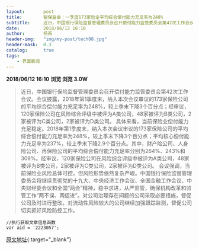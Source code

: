 ```yaml
---
layout:       post
title:        银保监会：一季度173家险企平均综合偿付能力充足率为248%
subtitle:     近日，中国银行保险监督管理委员会召开偿付能力监管委员会第42次工作会议。会议披露，2018年第1季度末，纳入本次会议审议的173家保险公司的平均综合偿付能力充足率为248%，较上季末下降3个百分点；经审议，120家保险公司在风险综合评级中被评为A类公司，48家被评为B类公司，2家被评为C类公司，2家被评为D类公司。
date:         2018/06/12 16:10
author:       杨芮
header-img:   "img/my-post/tech08.jpg"
header-mask:  0.3
catalog:      true
tags:
    - 界面新闻
---
```


**2018/06/12 16:10**  **浏览 浏览 3.0W**

> 近日，中国银行保险监督管理委员会召开偿付能力监管委员会第42次工作会议。会议披露，2018年第1季度末，纳入本次会议审议的173家保险公司的平均综合偿付能力充足率为248%，较上季末下降3个百分点；经审议，120家保险公司在风险综合评级中被评为A类公司，48家被评为B类公司，2家被评为C类公司，2家被评为D类公司。
具体来看，当前保险业偿付能力充足稳定。2018年第1季度末，纳入本次会议审议的173家保险公司的平均综合偿付能力充足率为248%，较上季末下降3个百分点；平均核心偿付能力充足率为237%，较上季末下降2.9个百分点。其中，财产险公司、人身险公司、再保险公司的平均综合偿付能力充足率分别为264%、243%和309%。经审议，120家保险公司在风险综合评级中被评为A类公司，48家被评为B类公司，2家被评为C类公司，2家被评为D类公司。
会议强调，当前保险业风险总体可控，但风险形势依然复杂严峻。中国银行保险监督管理委员会将继续贯彻党的十九大、中央经济工作会议、全国金融工作会议、中央财经委会议和全国“两会”精神，稳中求进，从严监管，确保机构改革和监管工作“两不误、两促进”。对公司治理存在问题的公司采取必要措施，督促公司及时进行整改。对流动性风险较大的公司继续加强跟踪监测，督促公司切实抓好风险防控工作。

	//执行获取文章信息函数
	var aid = '2223057';



[原文地址](http://www.jiemian.com/article/2223057.html){:target="_blank"}


